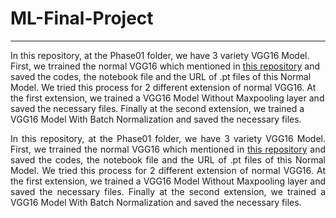 # ML-Final-Project
***
In this repository, at the Phase01 folder, we have 3 variety VGG16 Model. First, we trrained the normal VGG16 which mentioned in <a href = "https://github.com/huyvnphan/PyTorch_CIFAR10/tree/master" target = "_self">this repository</a>
 and saved the codes, the notebook file and the URL of .pt files of this Normal Model. We tried this process for 2 different extension of normal VGG16. At the first extension, we trained a VGG16 Model Without Maxpooling layer and saved the necessary files. Finally at the second extension, we trained a VGG16 Model With Batch Normalization and saved the necessary files.




<p align="justify">In this repository, at the Phase01 folder, we have 3 variety VGG16 Model. First, we trrained the normal VGG16 which mentioned in                                           <a href = "https://github.com/huyvnphan/PyTorch_CIFAR10/tree/master" target = "_self">this repository</a>
 and saved the codes, the notebook file and the URL of .pt files of this Normal Model. We tried this process for 2 different extension of normal VGG16. At the first extension, we trained a VGG16 Model Without Maxpooling layer and saved the necessary files. Finally at the second extension, we trained a VGG16 Model With Batch Normalization and saved the necessary files.</p>
